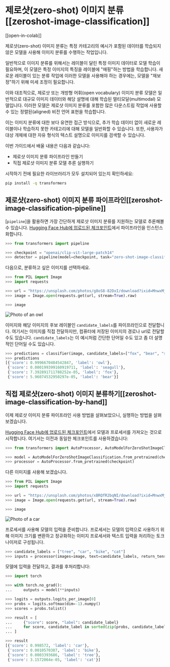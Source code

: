 <!--Copyright 2023 The HuggingFace Team. All rights reserved.

Licensed under the Apache License, Version 2.0 (the "License"); you may not use this file except in compliance with
the License. You may obtain a copy of the License at

http://www.apache.org/licenses/LICENSE-2.0

Unless required by applicable law or agreed to in writing, software distributed under the License is distributed on
an "AS IS" BASIS, WITHOUT WARRANTIES OR CONDITIONS OF ANY KIND, either express or implied. See the License for the
specific language governing permissions and limitations under the License.

⚠️ Note that this file is in Markdown but contain specific syntax for our doc-builder (similar to MDX) that may not be
rendered properly in your Markdown viewer.

-->

# 제로샷(zero-shot) 이미지 분류[[zeroshot-image-classification]]

[[open-in-colab]]

제로샷(zero-shot) 이미지 분류는 특정 카테고리의 예시가 포함된 데이터를 학습되지 않은 모델을 사용해 이미지 분류를 수행하는 작업입니다.

일반적으로 이미지 분류를 위해서는 레이블이 달린 특정 이미지 데이터로 모델 학습이 필요하며, 이 모델은 특정 이미지의 특징을 레이블에 "매핑"하는 방법을 학습합니다.
새로운 레이블이 있는 분류 작업에 이러한 모델을 사용해야 하는 경우에는, 모델을 "재보정"하기 위해 미세 조정이 필요합니다.

이와 대조적으로, 제로샷 또는 개방형 어휘(open vocabulary) 이미지 분류 모델은 일반적으로 대규모 이미지 데이터와 해당 설명에 대해 학습된 멀티모달(multimodal) 모델입니다. 
이러한 모델은 제로샷 이미지 분류를 포함한 많은 다운스트림 작업에 사용할 수 있는 정렬된(aligned) 비전 언어 표현을 학습합니다.

이는 이미지 분류에 대한 보다 유연한 접근 방식으로, 추가 학습 데이터 없이 새로운 레이블이나 학습하지 못한 카테고리에 대해 모델을 일반화할 수 있습니다.
또한, 사용자가 대상 개체에 대한 자유 형식의 텍스트 설명으로 이미지를 검색할 수 있습니다.

이번 가이드에서 배울 내용은 다음과 같습니다:

* 제로샷 이미지 분류 파이프라인 만들기
* 직접 제로샷 이미지 분류 모델 추론 실행하기

시작하기 전에 필요한 라이브러리가 모두 설치되어 있는지 확인하세요:

```bash
pip install -q transformers
```

## 제로샷(zero-shot) 이미지 분류 파이프라인[[zeroshot-image-classification-pipeline]]

[`pipeline`]을 활용하면 가장 간단하게 제로샷 이미지 분류를 지원하는 모델로 추론해볼 수 있습니다.
[Hugging Face Hub에 업로드된 체크포인트](https://huggingface.co/models?pipeline_tag=zero-shot-image-classification&sort=downloads)에서 파이프라인을 인스턴스화합니다.

```python
>>> from transformers import pipeline

>>> checkpoint = "openai/clip-vit-large-patch14"
>>> detector = pipeline(model=checkpoint, task="zero-shot-image-classification")
```

다음으로, 분류하고 싶은 이미지를 선택하세요.

```py
>>> from PIL import Image
>>> import requests

>>> url = "https://unsplash.com/photos/g8oS8-82DxI/download?ixid=MnwxMjA3fDB8MXx0b3BpY3x8SnBnNktpZGwtSGt8fHx8fDJ8fDE2NzgxMDYwODc&force=true&w=640"
>>> image = Image.open(requests.get(url, stream=True).raw)

>>> image
```

<div class="flex justify-center">
     <img src="https://huggingface.co/datasets/huggingface/documentation-images/resolve/main/transformers/tasks/owl.jpg" alt="Photo of an owl"/>
</div>

이미지와 해당 이미지의 후보 레이블인 `candidate_labels`를 파이프라인으로 전달합니다.
여기서는 이미지를 직접 전달하지만, 컴퓨터에 저장된 이미지의 경로나 url로 전달할 수도 있습니다.
`candidate_labels`는 이 예시처럼 간단한 단어일 수도 있고 좀 더 설명적인 단어일 수도 있습니다.

```py
>>> predictions = classifier(image, candidate_labels=["fox", "bear", "seagull", "owl"])
>>> predictions
[{'score': 0.9996670484542847, 'label': 'owl'},
 {'score': 0.000199399160919711, 'label': 'seagull'},
 {'score': 7.392891711788252e-05, 'label': 'fox'},
 {'score': 5.96074532950297e-05, 'label': 'bear'}]
```

## 직접 제로샷(zero-shot) 이미지 분류하기[[zeroshot-image-classification-by-hand]]

이제 제로샷 이미지 분류 파이프라인 사용 방법을 살펴보았으니, 실행하는 방법을 살펴보겠습니다.

[Hugging Face Hub에 업로드된 체크포인트](https://huggingface.co/models?pipeline_tag=zero-shot-image-classification&sort=downloads)에서 모델과 프로세서를 가져오는 것으로 시작합니다.
여기서는 이전과 동일한 체크포인트를 사용하겠습니다:

```py
>>> from transformers import AutoProcessor, AutoModelForZeroShotImageClassification

>>> model = AutoModelForZeroShotImageClassification.from_pretrained(checkpoint)
>>> processor = AutoProcessor.from_pretrained(checkpoint)
```

다른 이미지를 사용해 보겠습니다.

```py
>>> from PIL import Image
>>> import requests

>>> url = "https://unsplash.com/photos/xBRQfR2bqNI/download?ixid=MnwxMjA3fDB8MXxhbGx8fHx8fHx8fHwxNjc4Mzg4ODEx&force=true&w=640"
>>> image = Image.open(requests.get(url, stream=True).raw)

>>> image
```

<div class="flex justify-center">
     <img src="https://huggingface.co/datasets/huggingface/documentation-images/resolve/main/transformers/tasks/car.jpg" alt="Photo of a car"/>
</div>

프로세서를 사용해 모델의 입력을 준비합니다.
프로세서는 모델의 입력으로 사용하기 위해 이미지 크기를 변환하고 정규화하는 이미지 프로세서와 텍스트 입력을 처리하는 토크나이저로 구성됩니다.

```py
>>> candidate_labels = ["tree", "car", "bike", "cat"]
>>> inputs = processor(images=image, text=candidate_labels, return_tensors="pt", padding=True)
```

모델에 입력을 전달하고, 결과를 후처리합니다:

```py
>>> import torch

>>> with torch.no_grad():
...     outputs = model(**inputs)

>>> logits = outputs.logits_per_image[0]
>>> probs = logits.softmax(dim=-1).numpy()
>>> scores = probs.tolist()

>>> result = [
...     {"score": score, "label": candidate_label}
...     for score, candidate_label in sorted(zip(probs, candidate_labels), key=lambda x: -x[0])
... ]

>>> result
[{'score': 0.998572, 'label': 'car'},
 {'score': 0.0010570387, 'label': 'bike'},
 {'score': 0.0003393686, 'label': 'tree'},
 {'score': 3.1572064e-05, 'label': 'cat'}]
```